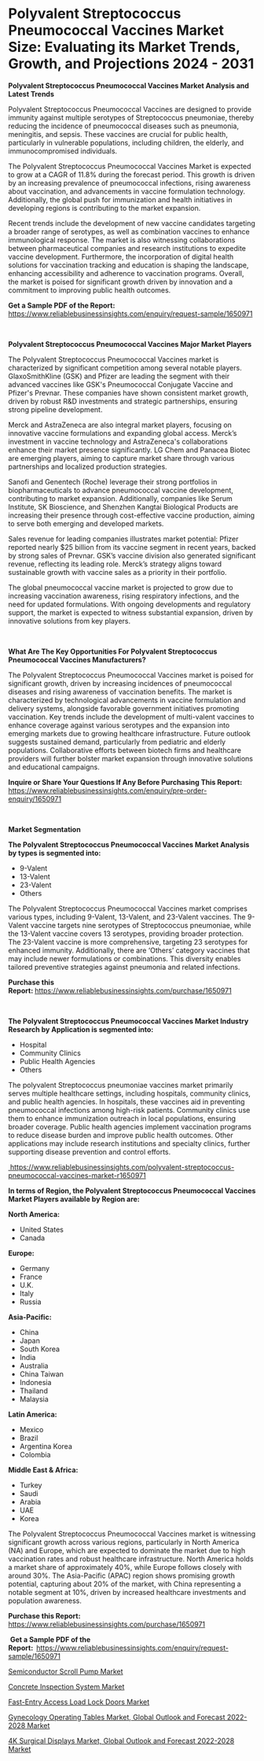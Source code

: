 <p><h1>Polyvalent Streptococcus Pneumococcal Vaccines Market Size: Evaluating its Market Trends, Growth, and Projections 2024 - 2031</h1></p><p><strong>Polyvalent Streptococcus Pneumococcal Vaccines Market Analysis and Latest Trends</strong></p>
<p><p>Polyvalent Streptococcus Pneumococcal Vaccines are designed to provide immunity against multiple serotypes of Streptococcus pneumoniae, thereby reducing the incidence of pneumococcal diseases such as pneumonia, meningitis, and sepsis. These vaccines are crucial for public health, particularly in vulnerable populations, including children, the elderly, and immunocompromised individuals.</p><p>The Polyvalent Streptococcus Pneumococcal Vaccines Market is expected to grow at a CAGR of 11.8% during the forecast period. This growth is driven by an increasing prevalence of pneumococcal infections, rising awareness about vaccination, and advancements in vaccine formulation technology. Additionally, the global push for immunization and health initiatives in developing regions is contributing to the market expansion. </p><p>Recent trends include the development of new vaccine candidates targeting a broader range of serotypes, as well as combination vaccines to enhance immunological response. The market is also witnessing collaborations between pharmaceutical companies and research institutions to expedite vaccine development. Furthermore, the incorporation of digital health solutions for vaccination tracking and education is shaping the landscape, enhancing accessibility and adherence to vaccination programs. Overall, the market is poised for significant growth driven by innovation and a commitment to improving public health outcomes.</p></p>
<p><strong>Get a Sample PDF of the Report:&nbsp;</strong> <a href="https://www.reliablebusinessinsights.com/enquiry/request-sample/1650971?utm_campaign=1571&utm_medium=2&utm_source=Github&utm_content=ia&utm_term=12102024&utm_id=polyvalent-streptococcus-pneumococcal-vaccines">https://www.reliablebusinessinsights.com/enquiry/request-sample/1650971</a></p>
<p>&nbsp;</p>
<p><strong>Polyvalent Streptococcus Pneumococcal Vaccines Major Market Players</strong></p>
<p><p>The Polyvalent Streptococcus Pneumococcal Vaccines market is characterized by significant competition among several notable players. GlaxoSmithKline (GSK) and Pfizer are leading the segment with their advanced vaccines like GSK's Pneumococcal Conjugate Vaccine and Pfizer's Prevnar. These companies have shown consistent market growth, driven by robust R&D investments and strategic partnerships, ensuring strong pipeline development.</p><p>Merck and AstraZeneca are also integral market players, focusing on innovative vaccine formulations and expanding global access. Merck’s investment in vaccine technology and AstraZeneca's collaborations enhance their market presence significantly. LG Chem and Panacea Biotec are emerging players, aiming to capture market share through various partnerships and localized production strategies.</p><p>Sanofi and Genentech (Roche) leverage their strong portfolios in biopharmaceuticals to advance pneumococcal vaccine development, contributing to market expansion. Additionally, companies like Serum Institute, SK Bioscience, and Shenzhen Kangtai Biological Products are increasing their presence through cost-effective vaccine production, aiming to serve both emerging and developed markets.</p><p>Sales revenue for leading companies illustrates market potential: Pfizer reported nearly $25 billion from its vaccine segment in recent years, backed by strong sales of Prevnar. GSK’s vaccine division also generated significant revenue, reflecting its leading role. Merck’s strategy aligns toward sustainable growth with vaccine sales as a priority in their portfolio.</p><p>The global pneumococcal vaccine market is projected to grow due to increasing vaccination awareness, rising respiratory infections, and the need for updated formulations. With ongoing developments and regulatory support, the market is expected to witness substantial expansion, driven by innovative solutions from key players.</p></p>
<p>&nbsp;</p>
<p><strong>What Are The Key Opportunities For Polyvalent Streptococcus Pneumococcal Vaccines Manufacturers?</strong></p>
<p><p>The Polyvalent Streptococcus Pneumococcal Vaccines market is poised for significant growth, driven by increasing incidences of pneumococcal diseases and rising awareness of vaccination benefits. The market is characterized by technological advancements in vaccine formulation and delivery systems, alongside favorable government initiatives promoting vaccination. Key trends include the development of multi-valent vaccines to enhance coverage against various serotypes and the expansion into emerging markets due to growing healthcare infrastructure. Future outlook suggests sustained demand, particularly from pediatric and elderly populations. Collaborative efforts between biotech firms and healthcare providers will further bolster market expansion through innovative solutions and educational campaigns.</p></p>
<p><strong>Inquire or Share Your Questions If Any Before Purchasing This Report:</strong> <a href="https://www.reliablebusinessinsights.com/enquiry/pre-order-enquiry/1650971?utm_campaign=1571&utm_medium=2&utm_source=Github&utm_content=ia&utm_term=12102024&utm_id=polyvalent-streptococcus-pneumococcal-vaccines">https://www.reliablebusinessinsights.com/enquiry/pre-order-enquiry/1650971</a></p>
<p>&nbsp;</p>
<p><strong>Market Segmentation</strong></p>
<p><strong>The Polyvalent Streptococcus Pneumococcal Vaccines Market Analysis by types is segmented into:</strong></p>
<p><ul><li>9-Valent</li><li>13-Valent</li><li>23-Valent</li><li>Others</li></ul></p>
<p><p>The Polyvalent Streptococcus Pneumococcal Vaccines market comprises various types, including 9-Valent, 13-Valent, and 23-Valent vaccines. The 9-Valent vaccine targets nine serotypes of Streptococcus pneumoniae, while the 13-Valent vaccine covers 13 serotypes, providing broader protection. The 23-Valent vaccine is more comprehensive, targeting 23 serotypes for enhanced immunity. Additionally, there are ‘Others’ category vaccines that may include newer formulations or combinations. This diversity enables tailored preventive strategies against pneumonia and related infections.</p></p>
<p><strong>Purchase this Report:&nbsp;</strong><a href="https://www.reliablebusinessinsights.com/purchase/1650971?utm_campaign=1571&utm_medium=2&utm_source=Github&utm_content=ia&utm_term=12102024&utm_id=polyvalent-streptococcus-pneumococcal-vaccines">https://www.reliablebusinessinsights.com/purchase/1650971</a></p>
<p>&nbsp;</p>
<p><strong>The Polyvalent Streptococcus Pneumococcal Vaccines Market Industry Research by Application is segmented into:</strong></p>
<p><ul><li>Hospital</li><li>Community Clinics</li><li>Public Health Agencies</li><li>Others</li></ul></p>
<p><p>The polyvalent Streptococcus pneumoniae vaccines market primarily serves multiple healthcare settings, including hospitals, community clinics, and public health agencies. In hospitals, these vaccines aid in preventing pneumococcal infections among high-risk patients. Community clinics use them to enhance immunization outreach in local populations, ensuring broader coverage. Public health agencies implement vaccination programs to reduce disease burden and improve public health outcomes. Other applications may include research institutions and specialty clinics, further supporting disease prevention and control efforts.</p></p>
<p><a href="https://www.reliablebusinessinsights.com/polyvalent-streptococcus-pneumococcal-vaccines-market-r1650971?utm_campaign=1571&utm_medium=2&utm_source=Github&utm_content=ia&utm_term=12102024&utm_id=polyvalent-streptococcus-pneumococcal-vaccines">&nbsp;https://www.reliablebusinessinsights.com/polyvalent-streptococcus-pneumococcal-vaccines-market-r1650971</a></p>
<p><strong>In terms of Region, the Polyvalent Streptococcus Pneumococcal Vaccines Market Players available by Region are:</strong></p>
<p>
    <p> <strong> North America: </strong>
        <ul>
            <li>United States</li>
            <li>Canada</li>
        </ul>
        </p> 
    <p> <strong> Europe: </strong>
        <ul>
            <li>Germany</li>
            <li>France</li>
            <li>U.K.</li>
            <li>Italy</li>
            <li>Russia</li>
        </ul>
        </p> 
    <p> <strong> Asia-Pacific: </strong>
        <ul>
            <li>China</li>
            <li>Japan</li>
            <li>South Korea</li>
            <li>India</li>
            <li>Australia</li>
            <li>China Taiwan</li>
            <li>Indonesia</li>
            <li>Thailand</li>
            <li>Malaysia</li>
        </ul>
        </p> 
    <p> <strong> Latin America: </strong>
        <ul>
            <li>Mexico</li>
            <li>Brazil</li>
            <li>Argentina Korea</li>
            <li>Colombia</li>
        </ul>
        </p> 
    <p> <strong> Middle East & Africa: </strong>
        <ul>
            <li>Turkey</li>
            <li>Saudi</li>
            <li>Arabia</li>
            <li>UAE</li>
            <li>Korea</li>
        </ul>
    </p>
    </p>
<p><p>The Polyvalent Streptococcus Pneumococcal Vaccines market is witnessing significant growth across various regions, particularly in North America (NA) and Europe, which are expected to dominate the market due to high vaccination rates and robust healthcare infrastructure. North America holds a market share of approximately 40%, while Europe follows closely with around 30%. The Asia-Pacific (APAC) region shows promising growth potential, capturing about 20% of the market, with China representing a notable segment at 10%, driven by increased healthcare investments and population awareness.</p></p>
<p><strong>Purchase this Report: </strong><a href="https://www.reliablebusinessinsights.com/purchase/1650971?utm_campaign=1571&utm_medium=2&utm_source=Github&utm_content=ia&utm_term=12102024&utm_id=polyvalent-streptococcus-pneumococcal-vaccines">https://www.reliablebusinessinsights.com/purchase/1650971</a></p>
<p>&nbsp;<strong>Get a Sample PDF of the Report:&nbsp;&nbsp;</strong><a href="https://www.reliablebusinessinsights.com/enquiry/request-sample/1650971?utm_campaign=1571&utm_medium=2&utm_source=Github&utm_content=ia&utm_term=12102024&utm_id=polyvalent-streptococcus-pneumococcal-vaccines">https://www.reliablebusinessinsights.com/enquiry/request-sample/1650971</a></p>
<p><strong></strong></p>
<p><p><a href="https://www.linkedin.com/pulse/semiconductor-scroll-pump-market-emerging-trends-future-prospects-gbc9e?utm_campaign=1571&utm_medium=2&utm_source=Github&utm_content=ia&utm_term=12102024&utm_id=polyvalent-streptococcus-pneumococcal-vaccines">Semiconductor Scroll Pump Market</a></p><p><a href="https://www.linkedin.com/pulse/global-concrete-inspection-system-market-pulse-trends-growth-analysis-keece?utm_campaign=1571&utm_medium=2&utm_source=Github&utm_content=ia&utm_term=12102024&utm_id=polyvalent-streptococcus-pneumococcal-vaccines">Concrete Inspection System Market</a></p><p><a href="https://www.linkedin.com/pulse/fast-entry-access-load-lock-doors-market-outlook-current-assessment-ppxfe?utm_campaign=1571&utm_medium=2&utm_source=Github&utm_content=ia&utm_term=12102024&utm_id=polyvalent-streptococcus-pneumococcal-vaccines">Fast-Entry Access Load Lock Doors Market</a></p><p><a href="https://github.com/FlorianWolf90/Market-Research-Report-List-1/blob/main/gynecology-operating-tables-market-global-outlook-and-forecast-2022-2028-market.md?utm_campaign=1571&utm_medium=2&utm_source=Github&utm_content=ia&utm_term=12102024&utm_id=polyvalent-streptococcus-pneumococcal-vaccines">Gynecology Operating Tables Market, Global Outlook and Forecast 2022-2028 Market</a></p><p><a href="https://github.com/lylyparadise/Market-Research-Report-List-5/blob/main/4k-surgical-displays-market-global-outlook-and-forecast-2022-2028-market.md?utm_campaign=1571&utm_medium=2&utm_source=Github&utm_content=ia&utm_term=12102024&utm_id=polyvalent-streptococcus-pneumococcal-vaccines">4K Surgical Displays Market, Global Outlook and Forecast 2022-2028 Market</a></p></p>